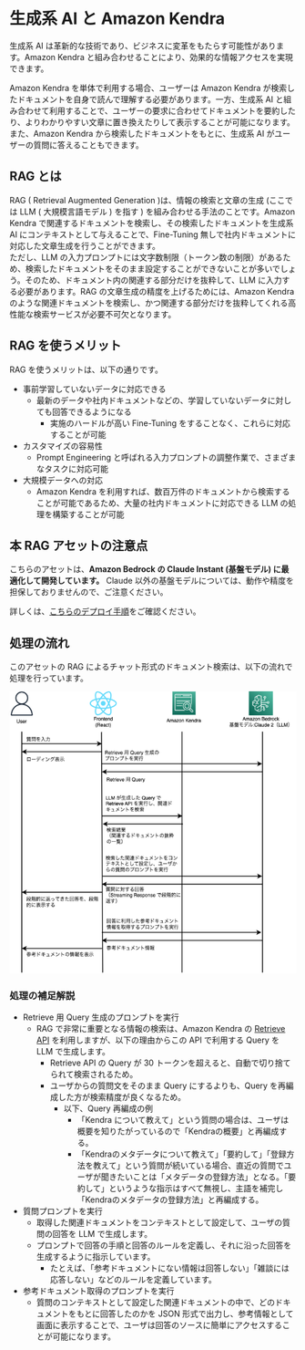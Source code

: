 # 生成系 AI と Amazon Kendra

生成系 AI は革新的な技術であり、ビジネスに変革をもたらす可能性があります。Amazon Kendra と組み合わせることにより、効果的な情報アクセスを実現できます。

Amazon Kendra を単体で利用する場合、ユーザーは Amazon Kendra が検索したドキュメントを自身で読んで理解する必要があります。一方、生成系 AI と組み合わせて利用することで、ユーザーの要求に合わせてドキュメントを要約したり、よりわかりやすい文章に置き換えたりして表示することが可能になります。また、Amazon Kendra から検索したドキュメントをもとに、生成系 AI がユーザーの質問に答えることもできます。

## RAG とは

RAG ( Retrieval Augmented Generation )は、情報の検索と文章の生成 (ここでは LLM ( 大規模言語モデル ) を指す ) を組み合わせる手法のことです。Amazon Kendra で関連するドキュメントを検索し、その検索したドキュメントを生成系 AI にコンテキストとして与えることで、Fine-Tuning 無しで社内ドキュメントに対応した文章生成を行うことができます。  
ただし、LLM の入力プロンプトには文字数制限（トークン数の制限）があるため、検索したドキュメントをそのまま設定することができないことが多いでしょう。そのため、ドキュメント内の関連する部分だけを抜粋して、LLM に入力する必要があります。RAG の文章生成の精度を上げるためには、Amazon Kendra のような関連ドキュメントを検索し、かつ関連する部分だけを抜粋してくれる高性能な検索サービスが必要不可欠となります。

## RAG を使うメリット

RAG を使うメリットは、以下の通りです。

- 事前学習していないデータに対応できる
  - 最新のデータや社内ドキュメントなどの、学習していないデータに対しても回答できるようになる
    - 実施のハードルが高い Fine-Tuning をすることなく、これらに対応することが可能
- カスタマイズの容易性
  - Prompt Engineering と呼ばれる入力プロンプトの調整作業で、さまざまなタスクに対応可能
- 大規模データへの対応
  - Amazon Kendra を利用すれば、数百万件のドキュメントから検索することが可能であるため、大量の社内ドキュメントに対応できる LLM の処理を構築することが可能

## 本 RAG アセットの注意点

こちらのアセットは、**Amazon Bedrock の Claude Instant (基盤モデル) に最適化して開発しています。** Claude 以外の基盤モデルについては、動作や精度を担保しておりませんので、ご注意ください。

詳しくは、[こちらのデプロイ手順](./03_DEPLOY_KENDRA.md#amazon-bedrock-の事前設定)をご確認ください。

## 処理の流れ

このアセットの RAG によるチャット形式のドキュメント検索は、以下の流れで処理を行っています。

![rag-flow](/imgs/rag-flow.drawio.png)

### 処理の補足解説

- Retrieve 用 Query 生成のプロンプトを実行
  - RAG で非常に重要となる情報の検索は、Amazon Kendra の [Retrieve API](https://docs.aws.amazon.com/ja_jp/kendra/latest/APIReference/API_Retrieve.html) を利用しますが、以下の理由からこの API で利用する Query を LLM で生成します。
    - Retrieve API の Query が 30 トークンを超えると、自動で切り捨てられて検索されるため。
    - ユーザからの質問文をそのまま Query にするよりも、Query を再編成した方が検索精度が良くなるため。
      - 以下、Query 再編成の例
        - 「Kendra について教えて」という質問の場合は、ユーザは概要を知りたがっているので「Kendraの概要」と再編成する。
        - 「Kendraのメタデータについて教えて」「要約して」「登録方法を教えて」という質問が続いている場合、直近の質問でユーザが聞きたいことは「メタデータの登録方法」となる。「要約して」というような指示はすべて無視し、主語を補完し「Kendraのメタデータの登録方法」と再編成する。
- 質問プロンプトを実行
  - 取得した関連ドキュメントをコンテキストとして設定して、ユーザの質問の回答を LLM で生成します。
  - プロンプトで回答の手順と回答のルールを定義し、それに沿った回答を生成するように指示しています。
    - たとえば、「参考ドキュメントにない情報は回答しない」「雑談には応答しない」などのルールを定義しています。
- 参考ドキュメント取得のプロンプトを実行
  - 質問のコンテキストとして設定した関連ドキュメントの中で、どのドキュメントをもとに回答したのかを JSON 形式で出力し、参考情報として画面に表示することで、ユーザは回答のソースに簡単にアクセスすることが可能になります。
